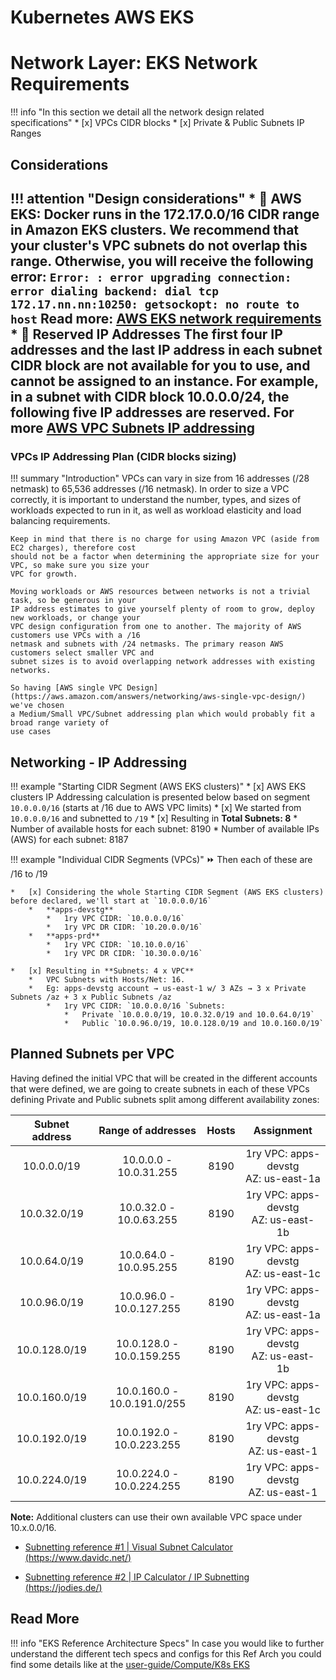# Kubernetes AWS EKS

# Network Layer: EKS Network Requirements

!!! info "In this section we detail all the network design related specifications"
    * [x] VPCs CIDR blocks
    * [x] Private & Public Subnets IP Ranges

## Considerations
!!! attention "Design considerations"
    * :ledger: **AWS EKS:** Docker runs in the 172.17.0.0/16 CIDR range in Amazon EKS clusters.
      We recommend that your cluster's VPC subnets do not overlap this range. Otherwise, you will
      receive the following error:
      ```
      Error: : error upgrading connection: error dialing backend: dial tcp 172.17.nn.nn:10250:
      getsockopt: no route to host
      ```
      Read more: [AWS EKS network requirements](https://docs.aws.amazon.com/eks/latest/userguide/network_reqs.html)
    * :ledger: **Reserved IP Addresses**
    The first four IP addresses and the last IP address in each subnet CIDR block are not available for you to use,
    and cannot be assigned to an instance. For example, in a subnet with CIDR block 10.0.0.0/24, the following five IP
    addresses are reserved. For more [AWS VPC Subnets IP addressing](https://docs.aws.amazon.com/vpc/latest/userguide/VPC_Subnets.html#vpc-sizing-ipv4)
---

### VPCs IP Addressing Plan (CIDR blocks sizing)

!!! summary "Introduction"
    VPCs can vary in size from 16 addresses (/28 netmask) to 65,536 addresses (/16 netmask). 
    In order to size a VPC correctly, it is important to understand the number, types, and sizes of workloads 
    expected to run in it, as well as workload elasticity and load balancing requirements. 
    
    Keep in mind that there is no charge for using Amazon VPC (aside from EC2 charges), therefore cost 
    should not be a factor when determining the appropriate size for your VPC, so make sure you size your 
    VPC for growth.
    
    Moving workloads or AWS resources between networks is not a trivial task, so be generous in your 
    IP address estimates to give yourself plenty of room to grow, deploy new workloads, or change your 
    VPC design configuration from one to another. The majority of AWS customers use VPCs with a /16 
    netmask and subnets with /24 netmasks. The primary reason AWS customers select smaller VPC and 
    subnet sizes is to avoid overlapping network addresses with existing networks. 

    So having [AWS single VPC Design](https://aws.amazon.com/answers/networking/aws-single-vpc-design/) we've chosen
    a Medium/Small VPC/Subnet addressing plan which would probably fit a broad range variety of
    use cases

## Networking - IP Addressing

!!! example "Starting CIDR Segment (AWS EKS clusters)"
    * [x] AWS EKS clusters IP Addressing calculation is presented below based on segment `10.0.0.0/16` (starts at /16 due to AWS VPC limits)
    * [x] We started from `10.0.0.0/16` and subnetted to `/19`
    * [x] Resulting in **Total Subnets: 8**
      *   Number of available hosts for each subnet: 8190
      *   Number of available IPs (AWS) for each subnet: 8187
    
!!! example "Individual CIDR Segments (VPCs)"
    :fast_forward: Then each of these are /16 to /19
    
    *   [x] Considering the whole Starting CIDR Segment (AWS EKS clusters) before declared, we'll start at `10.0.0.0/16`
        *   **apps-devstg**
            *   1ry VPC CIDR: `10.0.0.0/16`
            *   1ry VPC DR CIDR: `10.20.0.0/16`
        *   **apps-prd**
            *   1ry VPC CIDR: `10.10.0.0/16`
            *   1ry VPC DR CIDR: `10.30.0.0/16`
            
    *   [x] Resulting in **Subnets: 4 x VPC**
        *   VPC Subnets with Hosts/Net: 16.
        *   Eg: apps-devstg account → us-east-1 w/ 3 AZs → 3 x Private Subnets /az + 3 x Public Subnets /az
            *   1ry VPC CIDR: `10.0.0.0/16 `Subnets:
                *   Private `10.0.0.0/19, 10.0.32.0/19 and 10.0.64.0/19`
                *   Public `10.0.96.0/19, 10.0.128.0/19 and 10.0.160.0/19`

## Planned Subnets per VPC

Having defined the initial VPC that will be created in the different accounts that were defined, we are going to create
subnets in each of these VPCs defining Private and Public subnets split among different availability zones:
    

| Subnet address |     Range of addresses      | Hosts |                Assignment                |
| :------------: | :-------------------------: | :---: | :--------------------------------------: |
|  10.0.0.0/19   |   10.0.0.0 - 10.0.31.255    | 8190  | 1ry VPC: apps-devstg<br/> AZ: us-east-1a |
|  10.0.32.0/19  |   10.0.32.0 - 10.0.63.255   | 8190  | 1ry VPC: apps-devstg<br/> AZ: us-east-1b |
|  10.0.64.0/19  |   10.0.64.0 - 10.0.95.255   | 8190  | 1ry VPC: apps-devstg<br/> AZ: us-east-1c |
|  10.0.96.0/19  |  10.0.96.0 - 10.0.127.255   | 8190  | 1ry VPC: apps-devstg<br/> AZ: us-east-1a |
| 10.0.128.0/19  |  10.0.128.0 - 10.0.159.255  | 8190  | 1ry VPC: apps-devstg<br/> AZ: us-east-1b |
| 10.0.160.0/19  | 10.0.160.0 - 10.0.191.0/255 | 8190  | 1ry VPC: apps-devstg<br/> AZ: us-east-1c |
| 10.0.192.0/19  |  10.0.192.0 - 10.0.223.255  | 8190  | 1ry VPC: apps-devstg<br/> AZ: us-east-1  |
| 10.0.224.0/19  |  10.0.224.0 - 10.0.224.255  | 8190  | 1ry VPC: apps-devstg<br/> AZ: us-east-1  |

**Note:** Additional clusters can use their own available VPC space under 10.x.0.0/16.

- [Subnetting reference #1 | Visual Subnet Calculator (https://www.davidc.net/)](https://www.davidc.net/sites/default/subnets/subnets.html?network=10.0.0.0&mask=16&division=15.7231)

- [Subnetting reference #2 | IP Calculator / IP Subnetting (https://jodies.de/)](http://jodies.de/ipcalc?host=10.0.0.0&mask1=16&mask2=19)

## Read More
!!! info "EKS Reference Architecture Specs" 
    In case you would like to further understand the different tech specs and configs for this Ref Arch you could find some details like at the [user-guide/Compute/K8s EKS](./overview.md)